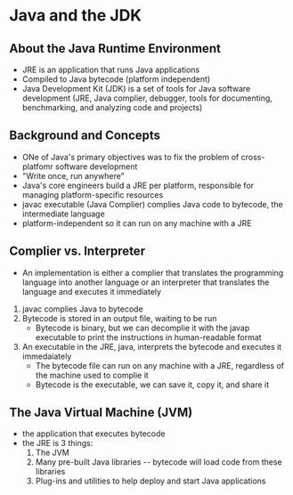 # Java and the JDK

## About the Java Runtime Environment

- JRE is an application that runs Java applications
- Compiled to Java bytecode (platform independent)
- Java Development Kit (JDK) is a set of tools for Java software development (JRE, Java complier, debugger, tools for documenting, benchmarking, and analyzing code and projects)

## Background and Concepts

- ONe of Java's primary objectives was to fix the problem of cross-platfomr software development
- "Write once, run anywhere"
- Java's core engineers build a JRE per platform, responsible for managing platform-specific resources
- javac executable (Java Complier) complies Java code to bytecode, the intermediate language
- platform-independent so it can run on any machine with a JRE

## Complier vs. Interpreter

- An implementation is either a complier that translates the programming language into another language or an interpreter that translates the language and executes it immediately

1. javac complies Java to bytecode
2. Bytecode is stored in an output file, waiting to be run
   - Bytecode is binary, but we can decomplie it with the javap executable to print the instructions in human-readable format
3. An executable in the JRE, java, interprets the bytecode and executes it immedaiately
   - The bytecode file can run on any machine with a JRE, regardless of the machine used to complie it
   - Bytecode is the executable, we can save it, copy it, and share it

## The Java Virtual Machine (JVM)

- the application that executes bytecode
- the JRE is 3 things:
  1. The JVM
  2. Many pre-built Java libraries -- bytecode will load code from these libraries
  3. Plug-ins and utilities to help deploy and start Java applications

